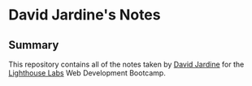 # David Jardine's Notes

## Summary 

This repository contains all of the notes taken by [David Jardine](https://github.com/davemgj84) for the [Lighthouse Labs](https://www.lighthouselabs.ca/) Web Development Bootcamp.


